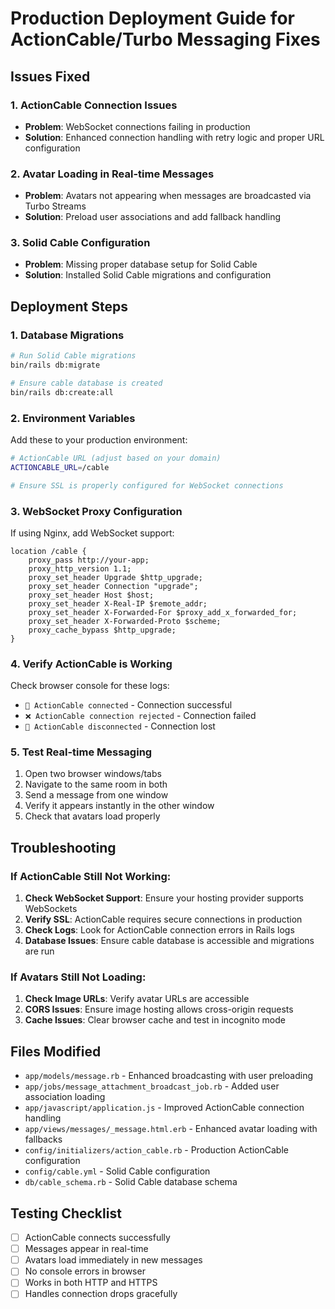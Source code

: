 # Production Deployment Guide for ActionCable/Turbo Messaging Fixes

## Issues Fixed

### 1. ActionCable Connection Issues
- **Problem**: WebSocket connections failing in production
- **Solution**: Enhanced connection handling with retry logic and proper URL configuration

### 2. Avatar Loading in Real-time Messages
- **Problem**: Avatars not appearing when messages are broadcasted via Turbo Streams
- **Solution**: Preload user associations and add fallback handling

### 3. Solid Cable Configuration
- **Problem**: Missing proper database setup for Solid Cable
- **Solution**: Installed Solid Cable migrations and configuration

## Deployment Steps

### 1. Database Migrations
```bash
# Run Solid Cable migrations
bin/rails db:migrate

# Ensure cable database is created
bin/rails db:create:all
```

### 2. Environment Variables
Add these to your production environment:
```bash
# ActionCable URL (adjust based on your domain)
ACTIONCABLE_URL=/cable

# Ensure SSL is properly configured for WebSocket connections
```

### 3. WebSocket Proxy Configuration
If using Nginx, add WebSocket support:
```nginx
location /cable {
    proxy_pass http://your-app;
    proxy_http_version 1.1;
    proxy_set_header Upgrade $http_upgrade;
    proxy_set_header Connection "upgrade";
    proxy_set_header Host $host;
    proxy_set_header X-Real-IP $remote_addr;
    proxy_set_header X-Forwarded-For $proxy_add_x_forwarded_for;
    proxy_set_header X-Forwarded-Proto $scheme;
    proxy_cache_bypass $http_upgrade;
}
```

### 4. Verify ActionCable is Working
Check browser console for these logs:
- `🔌 ActionCable connected` - Connection successful
- `❌ ActionCable connection rejected` - Connection failed
- `🔌 ActionCable disconnected` - Connection lost

### 5. Test Real-time Messaging
1. Open two browser windows/tabs
2. Navigate to the same room in both
3. Send a message from one window
4. Verify it appears instantly in the other window
5. Check that avatars load properly

## Troubleshooting

### If ActionCable Still Not Working:

1. **Check WebSocket Support**: Ensure your hosting provider supports WebSockets
2. **Verify SSL**: ActionCable requires secure connections in production
3. **Check Logs**: Look for ActionCable connection errors in Rails logs
4. **Database Issues**: Ensure cable database is accessible and migrations are run

### If Avatars Still Not Loading:

1. **Check Image URLs**: Verify avatar URLs are accessible
2. **CORS Issues**: Ensure image hosting allows cross-origin requests
3. **Cache Issues**: Clear browser cache and test in incognito mode

## Files Modified

- `app/models/message.rb` - Enhanced broadcasting with user preloading
- `app/jobs/message_attachment_broadcast_job.rb` - Added user association loading
- `app/javascript/application.js` - Improved ActionCable connection handling
- `app/views/messages/_message.html.erb` - Enhanced avatar loading with fallbacks
- `config/initializers/action_cable.rb` - Production ActionCable configuration
- `config/cable.yml` - Solid Cable configuration
- `db/cable_schema.rb` - Solid Cable database schema

## Testing Checklist

- [ ] ActionCable connects successfully
- [ ] Messages appear in real-time
- [ ] Avatars load immediately in new messages
- [ ] No console errors in browser
- [ ] Works in both HTTP and HTTPS
- [ ] Handles connection drops gracefully
